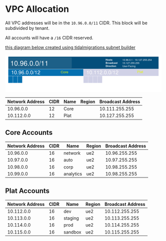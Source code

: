 # VPC Allocation

All VPC addresses will be in the `10.96.0.0/11` CIDR. This block will be subdivided by tenant.

All accounts will have a `/16` CIDR reserved.

[this diagram below created using tidalmigrations subnet builder](https://tidalmigrations.com/subnet-builder/)

![VPC diagram annotated](./VPC_diagram_annotated.png)

| **Network Address** | **CIDR** | **Name** | **Region** | **Broadcast Address** |
| ------------------- | -------- | -------- | ---------- | --------------------- |
| 10.96.0.0           | 12       | Core     |            | 10.111.255.255        |
| 10.112.0.0          | 12       | Plat     |            | 10.127.255.255        |

## Core Accounts

| **Network Address** | **CIDR** | **Name** | **Region** | **Broadcast Address** |
| ------------------- | -------- | -------- | ---------- | --------------------- |
| 10.96.0.0           | 16       | network  | ue2        | 10.96.255.255         |
| 10.97.0.0           | 16       | auto     | ue2        | 10.97.255.255         |
| 10.98.0.0           | 16       | corp     | ue2        | 10.98.255.255         |
| 10.99.0.0           | 16       | analytics| ue2        | 10.98.255.255         |

## Plat Accounts

| **Network Address** | **CIDR** | **Name** | **Region** | **Broadcast Address** |
| ------------------- | -------- | -------- | ---------- | --------------------- |
| 10.112.0.0          | 16       | dev      | ue2        | 10.112.255.255        |
| 10.113.0.0          | 16       | staging  | ue2        | 10.113.255.255        |
| 10.114.0.0          | 16       | prod     | ue2        | 10.114.255.255        |
| 10.115.0.0          | 16       | sandbox  | ue2        | 10.115.255.255        |
